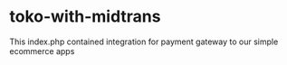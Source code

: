 # toko-with-midtrans

This index.php contained integration for payment gateway to our simple ecommerce apps
